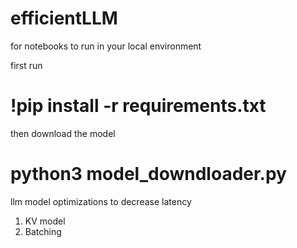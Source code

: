 # efficientLLM

for notebooks to run in your local environment

first run
# !pip install -r requirements.txt

then download the model

# python3 model_downdloader.py

llm model optimizations to decrease latency

1. KV model
2. Batching